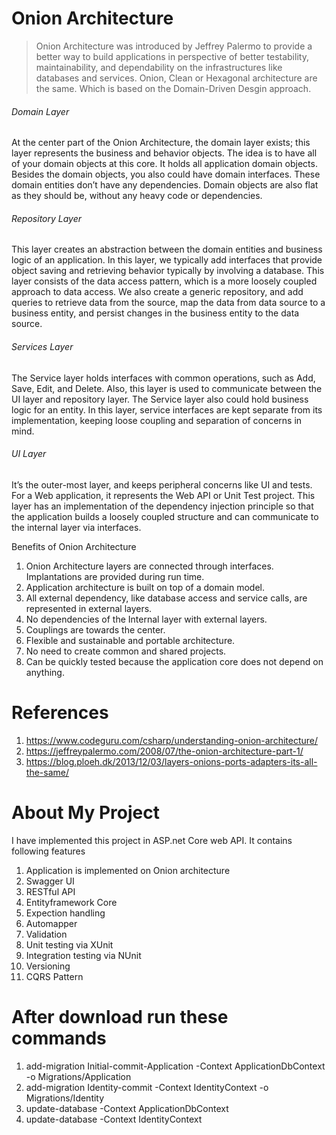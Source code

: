 # Onion Architecture
> Onion Architecture was introduced by Jeffrey Palermo to provide a better way to build applications in perspective of better testability, maintainability, and dependability on the infrastructures like databases and services.
Onion, Clean or Hexagonal architecture are the same. Which is based on the Domain-Driven Desgin approach.

###### Domain Layer
At the center part of the Onion Architecture, the domain layer exists; this layer represents the business and behavior objects. The idea is to have all of your domain objects at this core. It holds all application domain objects. Besides the domain objects, you also could have domain interfaces. These domain entities don’t have any dependencies. Domain objects are also flat as they should be, without any heavy code or dependencies.

###### Repository Layer
This layer creates an abstraction between the domain entities and business logic of an application. In this layer, we typically add interfaces that provide object saving and retrieving behavior typically by involving a database. This layer consists of the data access pattern, which is a more loosely coupled approach to data access. We also create a generic repository, and add queries to retrieve data from the source, map the data from data source to a business entity, and persist changes in the business entity to the data source.

###### Services Layer
The Service layer holds interfaces with common operations, such as Add, Save, Edit, and Delete. Also, this layer is used to communicate between the UI layer and repository layer. The Service layer also could hold business logic for an entity. In this layer, service interfaces are kept separate from its implementation, keeping loose coupling and separation of concerns in mind.

###### UI Layer
It’s the outer-most layer, and keeps peripheral concerns like UI and tests. For a Web application, it represents the Web API or Unit Test project. This layer has an implementation of the dependency injection principle so that the application builds a loosely coupled structure and can communicate to the internal layer via interfaces.

Benefits of Onion Architecture
1.	Onion Architecture layers are connected through interfaces. Implantations are provided during run time.
2.	Application architecture is built on top of a domain model.
3.	All external dependency, like database access and service calls, are represented in external layers.
4.	No dependencies of the Internal layer with external layers.
5.	Couplings are towards the center.
6.	Flexible and sustainable and portable architecture.
7.	No need to create common and shared projects.
8.	Can be quickly tested because the application core does not depend on anything.

# References
1. https://www.codeguru.com/csharp/understanding-onion-architecture/
2. https://jeffreypalermo.com/2008/07/the-onion-architecture-part-1/
3. https://blog.ploeh.dk/2013/12/03/layers-onions-ports-adapters-its-all-the-same/


# About My Project
I have implemented this project in ASP.net Core web API. 
It contains following features

1. Application is implemented on Onion architecture
2. Swagger UI
3. RESTful API
4. Entityframework Core
5. Expection handling
6. Automapper
7. Validation
8. Unit testing via XUnit
9. Integration testing via NUnit
10. Versioning
11. CQRS Pattern

# After download run these commands
1. add-migration Initial-commit-Application -Context ApplicationDbContext -o Migrations/Application
2. add-migration Identity-commit -Context IdentityContext -o Migrations/Identity
3. update-database -Context ApplicationDbContext 
4. update-database -Context IdentityContext

